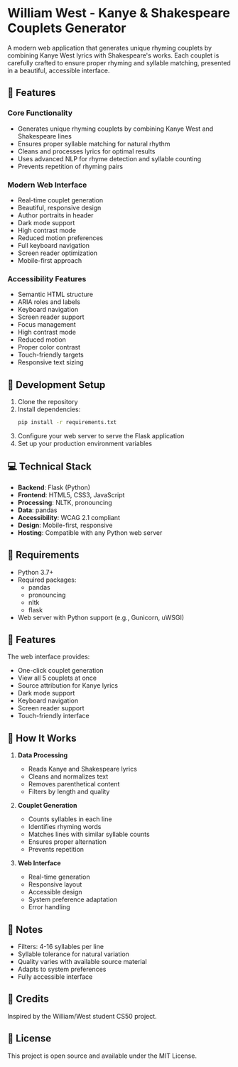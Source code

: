 # William West - Kanye & Shakespeare Couplets Generator

A modern web application that generates unique rhyming couplets by combining Kanye West lyrics with Shakespeare's works. Each couplet is carefully crafted to ensure proper rhyming and syllable matching, presented in a beautiful, accessible interface.

## 🌟 Features

### Core Functionality
- Generates unique rhyming couplets by combining Kanye West and Shakespeare lines
- Ensures proper syllable matching for natural rhythm
- Cleans and processes lyrics for optimal results
- Uses advanced NLP for rhyme detection and syllable counting
- Prevents repetition of rhyming pairs

### Modern Web Interface
- Real-time couplet generation
- Beautiful, responsive design
- Author portraits in header
- Dark mode support
- High contrast mode
- Reduced motion preferences
- Full keyboard navigation
- Screen reader optimization
- Mobile-first approach

### Accessibility Features
- Semantic HTML structure
- ARIA roles and labels
- Keyboard navigation
- Screen reader support
- Focus management
- High contrast mode
- Reduced motion
- Proper color contrast
- Touch-friendly targets
- Responsive text sizing

## 🚀 Development Setup

1. Clone the repository
2. Install dependencies:
   ```bash
   pip install -r requirements.txt
   ```
3. Configure your web server to serve the Flask application
4. Set up your production environment variables

## 💻 Technical Stack

- **Backend**: Flask (Python)
- **Frontend**: HTML5, CSS3, JavaScript
- **Processing**: NLTK, pronouncing
- **Data**: pandas
- **Accessibility**: WCAG 2.1 compliant
- **Design**: Mobile-first, responsive
- **Hosting**: Compatible with any Python web server

## 🔧 Requirements

- Python 3.7+
- Required packages:
  - pandas
  - pronouncing
  - nltk
  - flask
- Web server with Python support (e.g., Gunicorn, uWSGI)

## 📱 Features

The web interface provides:
- One-click couplet generation
- View all 5 couplets at once
- Source attribution for Kanye lyrics
- Dark mode support
- Keyboard navigation
- Screen reader support
- Touch-friendly interface

## 🎯 How It Works

1. **Data Processing**
   - Reads Kanye and Shakespeare lyrics
   - Cleans and normalizes text
   - Removes parenthetical content
   - Filters by length and quality

2. **Couplet Generation**
   - Counts syllables in each line
   - Identifies rhyming words
   - Matches lines with similar syllable counts
   - Ensures proper alternation
   - Prevents repetition

3. **Web Interface**
   - Real-time generation
   - Responsive layout
   - Accessible design
   - System preference adaptation
   - Error handling

## 📝 Notes

- Filters: 4-16 syllables per line
- Syllable tolerance for natural variation
- Quality varies with available source material
- Adapts to system preferences
- Fully accessible interface

## 🙏 Credits

Inspired by the William/West student CS50 project.

## 📄 License

This project is open source and available under the MIT License. 